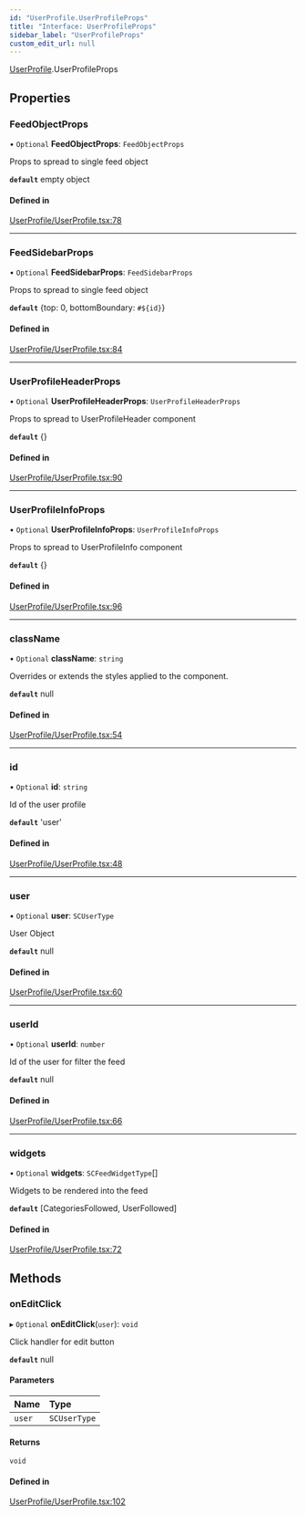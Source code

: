 ```yaml
---
id: "UserProfile.UserProfileProps"
title: "Interface: UserProfileProps"
sidebar_label: "UserProfileProps"
custom_edit_url: null
---
```


[UserProfile](../modules/UserProfile).UserProfileProps

## Properties

### FeedObjectProps

• `Optional` **FeedObjectProps**: `FeedObjectProps`

Props to spread to single feed object

**`default`** empty object

#### Defined in

[UserProfile/UserProfile.tsx:78](https://github.com/selfcommunity/community-ui/blob/9148e4e/packages/sc-templates/src/components/UserProfile/UserProfile.tsx#L78)

___

### FeedSidebarProps

• `Optional` **FeedSidebarProps**: `FeedSidebarProps`

Props to spread to single feed object

**`default`** {top: 0, bottomBoundary: `#${id}`}

#### Defined in

[UserProfile/UserProfile.tsx:84](https://github.com/selfcommunity/community-ui/blob/9148e4e/packages/sc-templates/src/components/UserProfile/UserProfile.tsx#L84)

___

### UserProfileHeaderProps

• `Optional` **UserProfileHeaderProps**: `UserProfileHeaderProps`

Props to spread to UserProfileHeader component

**`default`** {}

#### Defined in

[UserProfile/UserProfile.tsx:90](https://github.com/selfcommunity/community-ui/blob/9148e4e/packages/sc-templates/src/components/UserProfile/UserProfile.tsx#L90)

___

### UserProfileInfoProps

• `Optional` **UserProfileInfoProps**: `UserProfileInfoProps`

Props to spread to UserProfileInfo component

**`default`** {}

#### Defined in

[UserProfile/UserProfile.tsx:96](https://github.com/selfcommunity/community-ui/blob/9148e4e/packages/sc-templates/src/components/UserProfile/UserProfile.tsx#L96)

___

### className

• `Optional` **className**: `string`

Overrides or extends the styles applied to the component.

**`default`** null

#### Defined in

[UserProfile/UserProfile.tsx:54](https://github.com/selfcommunity/community-ui/blob/9148e4e/packages/sc-templates/src/components/UserProfile/UserProfile.tsx#L54)

___

### id

• `Optional` **id**: `string`

Id of the user profile

**`default`** 'user'

#### Defined in

[UserProfile/UserProfile.tsx:48](https://github.com/selfcommunity/community-ui/blob/9148e4e/packages/sc-templates/src/components/UserProfile/UserProfile.tsx#L48)

___

### user

• `Optional` **user**: `SCUserType`

User Object

**`default`** null

#### Defined in

[UserProfile/UserProfile.tsx:60](https://github.com/selfcommunity/community-ui/blob/9148e4e/packages/sc-templates/src/components/UserProfile/UserProfile.tsx#L60)

___

### userId

• `Optional` **userId**: `number`

Id of the user for filter the feed

**`default`** null

#### Defined in

[UserProfile/UserProfile.tsx:66](https://github.com/selfcommunity/community-ui/blob/9148e4e/packages/sc-templates/src/components/UserProfile/UserProfile.tsx#L66)

___

### widgets

• `Optional` **widgets**: `SCFeedWidgetType`[]

Widgets to be rendered into the feed

**`default`** [CategoriesFollowed, UserFollowed]

#### Defined in

[UserProfile/UserProfile.tsx:72](https://github.com/selfcommunity/community-ui/blob/9148e4e/packages/sc-templates/src/components/UserProfile/UserProfile.tsx#L72)

## Methods

### onEditClick

▸ `Optional` **onEditClick**(`user`): `void`

Click handler for edit button

**`default`** null

#### Parameters

| Name | Type |
| :------ | :------ |
| `user` | `SCUserType` |

#### Returns

`void`

#### Defined in

[UserProfile/UserProfile.tsx:102](https://github.com/selfcommunity/community-ui/blob/9148e4e/packages/sc-templates/src/components/UserProfile/UserProfile.tsx#L102)
